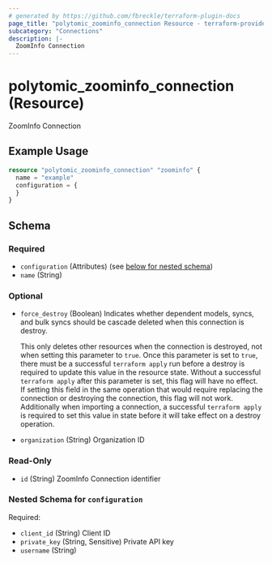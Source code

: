 ```yaml
---
# generated by https://github.com/fbreckle/terraform-plugin-docs
page_title: "polytomic_zoominfo_connection Resource - terraform-provider-polytomic"
subcategory: "Connections"
description: |-
  ZoomInfo Connection
---
```


# polytomic_zoominfo_connection (Resource)

ZoomInfo Connection

## Example Usage

```terraform
resource "polytomic_zoominfo_connection" "zoominfo" {
  name = "example"
  configuration = {
  }
}
```

<!-- schema generated by tfplugindocs -->
## Schema

### Required

- `configuration` (Attributes) (see [below for nested schema](#nestedatt--configuration))
- `name` (String)

### Optional

- `force_destroy` (Boolean) Indicates whether dependent models, syncs, and bulk syncs should be cascade
deleted when this connection is destroy.

  This only deletes other resources when the connection is destroyed, not when
setting this parameter to `true`. Once this parameter is set to `true`, there
must be a successful `terraform apply` run before a destroy is required to
update this value in the resource state. Without a successful `terraform apply`
after this parameter is set, this flag will have no effect. If setting this
field in the same operation that would require replacing the connection or
destroying the connection, this flag will not work. Additionally when importing
a connection, a successful `terraform apply` is required to set this value in
state before it will take effect on a destroy operation.
- `organization` (String) Organization ID

### Read-Only

- `id` (String) ZoomInfo Connection identifier

<a id="nestedatt--configuration"></a>
### Nested Schema for `configuration`

Required:

- `client_id` (String) Client ID
- `private_key` (String, Sensitive) Private API key
- `username` (String)


